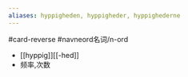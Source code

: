 ```yaml
---
aliases: hyppigheden, hyppigheder, hyppighederne
---
```

#card-reverse #navneord名词/n-ord 
- [[hyppig]][[-hed]]
- 频率,次数